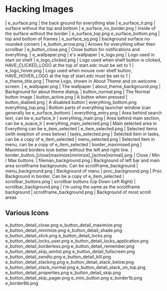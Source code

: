 Hacking Images
==============
| e_surface.png | the back ground for everything else
| e_surface_lr.png | surface without the top and bottom
| e_surface_no_border.png | Inside of the surface without the border
| e_surface_top.png e_surface_bottom.png | top and bottom of frames
| e_surface_sq.png | background surface no rounded corners
| e_button_arrow.png | Arrows for everything other then scrollbar
| e_button_close.png | Close button for notifications and everything.
| e_wallpaper.png | e's wallpaper
| e_logo.png | Logo used in start on shelf
| e_logo_clicked.png | Logo used when shelf button is clicked, HAVE_CLICKED_LOGO at the top of start.edc must be set to 1
| e_logo_hover.png | Logo used when mouse over shelf button, HAVE_HOVER_LOGO at the top of start.edc must be set to 1
| e_theme_title.png | Theme Logo, shown in About Theme and on welcome screen.
| e_wallpaper.png | The wallpaper
| about_theme_background.png | Background for about theme dialog.
| button_normal.png | The Normal button image
| button_active.png | A button when pressed
| button_diabled.png | A disabled button
| everything_bottom.png everything_top.png | Bottom parts of everything launcher window (can generally be e_surface_bottom)
| everything_entry.png | Area behind search text, can be e_surface_lr
| everything_main.png | Area behind main section, can be e_suace_lr
| everything_main_selected.png | Main selected area in Everything can be e_item_selected
| e_item_selected.png | Selected items (with exeption of ones below)
| tasks_selected.png | Selected item in tasks, can be a copy of e_item_selected
| menu_selected.png | Selected item in menu, can be a copy of e_item_selected
| border_maximised.png | Maximised borders look better without the left and right line.
| border_button_[close|maximize|minimze]_[active|normal].png | Close / Min / Max buttons.
| fileman_background.png | Background of left bar and main area scrollframe backgrounds. Can be scrollframe_background
| menu_background.png | Background of menu
| proc_background.png | Proc Background in border, Can be a copy of e_item_selected
| scrollbar_buttons.png | scrollbar buttons (Up Down Left Right)
| scrollbar_background.png | I'm using the same as the scrollframe background
| scrollframe_background.png | Background of most scroll areas


Various Icons
-------------
e_button_detail_close.png
e_button_detail_maximize.png
e_button_detail_minimize.png
e_button_detail_shade.png
e_button_detail_stick.png
e_button_detail_locks.png
e_button_detail_locks_user.png
e_button_detail_locks_application.png
e_button_detail_borderless.png
e_button_detail_remember.png
e_button_detail_skip_winlist.png
e_button_detail_fullscreen.png
e_button_detail_sendto.png
e_button_detail_kill.png
e_button_detail_stacking.png
e_button_detail_stack_below.png
e_button_detail_stack_normal.png
e_button_detail_stack_on_top.png
e_button_detail_properties.png
e_button_detail_skip.png
e_button_detail_skip_pager.png
e_mini_button.png
e_border1b.png
e_border6b.png
